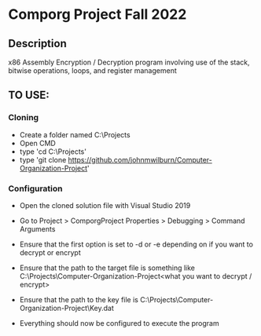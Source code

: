 # Comporg Project Fall 2022
## Description
x86 Assembly Encryption / Decryption program involving use of the stack, bitwise operations, loops, and register management


## TO USE:
### Cloning
* Create a folder named C:\Projects
* Open CMD
* type 'cd C:\Projects'
* type 'git clone https://github.com/johnmwilburn/Computer-Organization-Project'

### Configuration
* Open the cloned solution file with Visual Studio 2019
* Go to Project > ComporgProject Properties > Debugging > Command Arguments
* Ensure that the first option is set to -d or -e depending on if you want to decrypt or encrypt
* Ensure that the path to the target file is something like C:\Projects\Computer-Organization-Project\<what you want to decrypt / encrypt>
* Ensure that the path to the key file is C:\Projects\Computer-Organization-Project\Key.dat

* Everything should now be configured to execute the program
